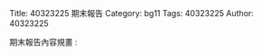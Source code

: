Title: 40323225 期末報告
Category: bg11
Tags: 40323225
Author: 40323225

</h3>期末報告內容規畫 : </h3>
<!-- PELICAN_END_SUMMARY -->


